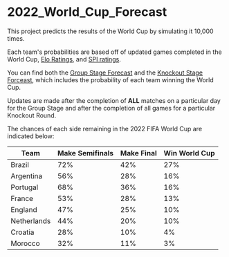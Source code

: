 # 2022_World_Cup_Forecast
This project predicts the results of the World Cup by simulating it 10,000 times. <br>

Each team's probabilities are based off of updated games completed in the World Cup, [Elo Ratings](http://www.eloratings.net/), and [SPI ratings](https://projects.fivethirtyeight.com/soccer-api/international/spi_global_rankings_intl.csv).

You can find both the [Group Stage Forecast](https://github.com/salikfaisal/2022_World_Cup_Forecast/blob/main/Group_Stage_Forecast_Results.csv) and the [Knockout Stage Forceast](https://github.com/salikfaisal/2022_World_Cup_Forecast/blob/main/Knockout_Stage_Forecast_Results.csv), which includes the probability of each team winning the World Cup.

Updates are made after the completion of **ALL** matches on a particular day for the Group Stage and after the completion of all games for a particular Knockout Round.


The chances of each side remaining in the 2022 FIFA World Cup are indicated below:

Team | Make Semifinals | Make Final | Win World Cup
--- | --- | --- | --- 
Brazil | 72% | 42% | 27%
Argentina | 56% | 28% | 16%
Portugal | 68% | 36% | 16%
France | 53% | 28% | 13%
England | 47% | 25% | 10%
Netherlands | 44% | 20% | 10%
Croatia | 28% | 10% | 4%
Morocco | 32% | 11% | 3%
